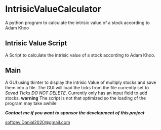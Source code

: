 # IntrisicValueCalculator
A python program to calculate the intrisic value of a stock according to Adam Khoo

## Intrisic Value Script
A Script to calculate the intrisic value of a stock according to Adam Khoo.


## Main
A GUI using tkinter to display the intrisic Value of multiply stocks and save them into a file. The GUI will load the ticks from the file currently set to _Saved Ticks DO NOT DELETE_. Currently only has an input field to add stocks. **warning** The script is not that optimized so the loading of the program may take awhile

_**Contact me if you want to sponsor the development of this project**_

softdev.Danial2020@gmail.com
